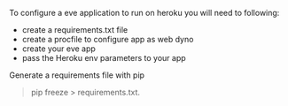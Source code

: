
To configure a eve application to run on heroku you will need to following:

* create a requirements.txt file
* create a procfile to configure app as web dyno
* create your eve app
* pass the Heroku env parameters to your app

Generate a requirements file with pip
> pip freeze > requirements.txt.
